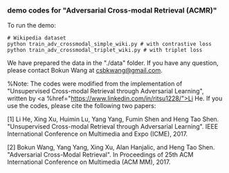 ### demo codes for "Adversarial Cross-modal Retrieval (ACMR)"

To run the demo: 

    # Wikipedia dataset
    python train_adv_crossmodal_simple_wiki.py # with contrastive loss
    python train_adv_crossmodal_triplet_wiki.py # with triplet loss

We have prepared the data in the "./data" folder. If you have any question, please contact Bokun Wang at csbkwang@gmail.com. 

%Note: The codes were modified from the implementation of "Unsupervised Cross-modal Retrieval through Adversarial Learning", written by <a %href="https://www.linkedin.com/in/ritsu1228/">Li He</a>. 
If you use the codes, please cite the following two papers: 

[1]  Li He, Xing Xu, Huimin Lu, Yang Yang, Fumin Shen and Heng Tao Shen.  "Unsupervised Cross-modal Retrieval through Adversarial Learning". IEEE International Conference on Multimedia and Expo (ICME), 2017. 

[2]  Bokun Wang, Yang Yang, Xing Xu, Alan Hanjalic, and Heng Tao Shen. "Adversarial Cross-Modal Retrieval". In Proceedings of 25th ACM International Conference on Multimedia (ACM MM), 2017.

